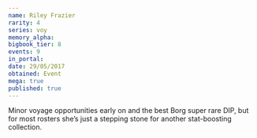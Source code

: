 ```yaml
---
name: Riley Frazier
rarity: 4
series: voy
memory_alpha:
bigbook_tier: 8
events: 9
in_portal:
date: 29/05/2017
obtained: Event
mega: true
published: true
---
```


Minor voyage opportunities early on and the best Borg super rare DIP, but for most rosters she’s just a stepping stone for another stat-boosting collection.
